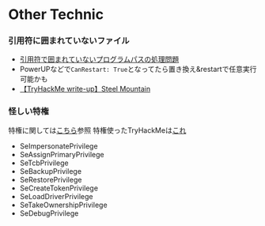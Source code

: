 # Other Technic

### 引用符に囲まれていないファイル
- [引用符で囲まれていないプログラムパスの処理問題](http://www.sec-pro.net/newsletter/20121112.html)
- PowerUPなどで`CanRestart: True`となってたら置き換え&restartで任意実行可能かも
- [【TryHackMe write-up】Steel Mountain](https://qiita.com/sanpo_shiho/items/9fca52366411c4c4a32e)

### 怪しい特権
特権に関しては[こちら](https://www.exploit-db.com/papers/42556)参照
特権使ったTryHackMeは[これ](https://qiita.com/sanpo_shiho/items/3f2c4595f20cd4133ab8)

- SeImpersonatePrivilege
- SeAssignPrimaryPrivilege
- SeTcbPrivilege
- SeBackupPrivilege
- SeRestorePrivilege
- SeCreateTokenPrivilege
- SeLoadDriverPrivilege
- SeTakeOwnershipPrivilege
- SeDebugPrivilege
